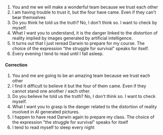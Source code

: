 1. You and me we will make a wonderful team because we trust each other
2. I am having trouble to trust it, but the four have came. Even if they can't bear themselves
3. Do you think he told us the truth? No, I don't think so. I want to check by myself. 
4. What I want you to understand, it is the danger linked to the distortion of reality implied by images generated by artificial intelligence.
5. It turns out that I just reread Darwin to prepare for my course. The choice of the expression “the struggle for survival” speaks for itself. 
6. Every evening I tend to read until I fall asleep.

#### Correction
1. You and me are going to be an amazing team because we trust each other
2. I find it difficult to believe it but the four of them came. Even if they cannot stand one another / each other. 
3. Do you believe he told us the truth? No, I don't think so. I want to check myself. 
4. What I want you to grasp is the danger related to the distortion of reality involved in AI generated pictures.
5. I happen to have read Darwin again to prepare my class. The choice of the expression "the struggle for survival" speaks for itself
6. I tend to read myself to sleep every night
